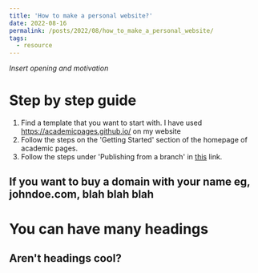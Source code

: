 ```yaml
---
title: 'How to make a personal website?'
date: 2022-08-16
permalink: /posts/2022/08/how_to_make_a_personal_website/
tags:
  - resource
---
```


*Insert opening and motivation*

Step by step guide
======
1. Find a template that you want to start with. I have used https://academicpages.github.io/ on my website
2. Follow the steps on the 'Getting Started' section of the homepage of academic pages.
3. Follow the steps under 'Publishing from a branch' in [this](https://docs.github.com/en/pages/getting-started-with-github-pages/configuring-a-publishing-source-for-your-github-pages-site) link.



If you want to buy a domain with your name eg, johndoe.com, blah blah blah
- 

You can have many headings
======

Aren't headings cool?
------